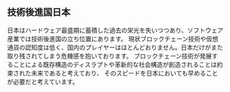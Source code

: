 ## 技術後進国日本
日本はハードウェア最盛期に蓄積した過去の栄光を失いつつあり、ソフトウェア産業では技術後進国の立ち位置にあります。
現状ブロックチェーン技術や仮想通貨の認知度は低く、国内のプレイヤーはほとんどおりません。日本だけがまた取り残されてしまう危機感を抱いております。
ブロックチェーン技術が発展することによる既存構造のディスラプトや革新的な社会構造が創造されることは約束された未来であると考えており、
そのスピードを日本においても早めることが必要だと考えています。
